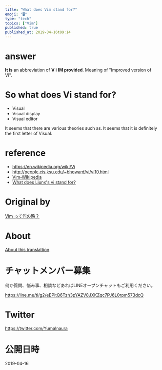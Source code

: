 ```yaml
---
title: "What does Vim stand for?"
emoji: "🖥"
type: "tech"
topics: ["Vim"]
published: true
published_at: 2019-04-16t09:14
---
```


# answer 

**It is** an abbreviation of **V** i **IM provided**. Meaning of "Improved version of Vi".

# So what does Vi stand for? 

- Visual 
- Visual display 
- Visual editor 

It seems that there are various theories such as. It seems that it is definitely the first letter of Visual.

# reference 

- https://en.wikipedia.org/wiki/Vi 
- http://people.cis.ksu.edu/~bhoward/vi/vi10.html 
- [Vim-Wikipedia](https://ja.wikipedia.org/wiki/Vim) 
- [What does Liunx's vi stand for?](http://detail.chiebukuro.yahoo.co.jp/qa/question_detail/q1145968566) 


# Original by
[Vim って何の略？ ](https://qiita.com/Yinaura/items/c02a52c0decec6196f9b)

# About

[About this translattion](https://qiita.com/YumaInaura/items/7f6fd1e9310a6816469a)








<!-- Update From Qiita API -->

# チャットメンバー募集


何か質問、悩み事、相談などあればLINEオープンチャットもご利用ください。

https://line.me/ti/g2/eEPltQ6Tzh3pYAZV8JXKZqc7PJ6L0rpm573dcQ





# Twitter


https://twitter.com/YumaInaura


<!-- Update From Qiita API -->



# 公開日時

2019-04-16
